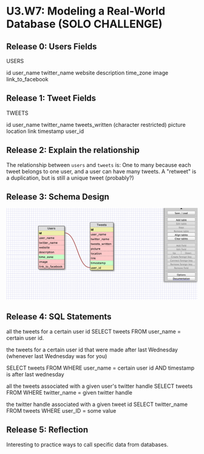 # U3.W7: Modeling a Real-World Database (SOLO CHALLENGE)

## Release 0: Users Fields
USERS

id
user_name
twitter_name
website
description
time_zone
image
link_to_facebook


<!-- Identify the fields Twitter collects data for -->

## Release 1: Tweet Fields
TWEETS

id
user_name
twitter_name
tweets_written (character restricted)
picture
location
link
timestamp
user_id

<!-- Identify the fields Twitter uses to represent/display a tweet. What are you required or allowed to enter? -->

## Release 2: Explain the relationship
The relationship between `users` and `tweets` is: 
One to many because each tweet belongs to one user, and a user can have many tweets. A "retweet" is a duplication, but is still a unique tweet (probably?)
<!-- because... -->

## Release 3: Schema Design

![Image](images/User_Tweets.png)

## Release 4: SQL Statements

all the tweets for a certain user id
SELECT tweets FROM user_name = certain user id.

the tweets for a certain user id that were made after last Wednesday (whenever last Wednesday was for you)

SELECT tweets FROM WHERE user_name = certain user id AND timestamp is after last wednesday

all the tweets associated with a given user's twitter handle
SELECT tweets FROM WHERE twitter_name = given twitter handle

the twitter handle associated with a given tweet id
SELECT twitter_name FROM tweets WHERE user_ID = some value
<!-- Include your SQL Statements. How can you make markdown files show blocks of code? -->

## Release 5: Reflection
Interesting to practice ways to call specific data from databases.